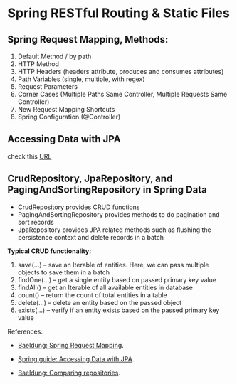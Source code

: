 # Spring RESTful Routing & Static Files

## Spring Request Mapping, Methods:

1. Default Method / by path
2. HTTP Method
3. HTTP Headers (headers attribute, produces and consumes attributes)
4. Path Variables (single, multiple, with regex)
5. Request Parameters
6. Corner Cases (Multiple Paths Same Controller, Multiple Requests Same Controller)
7. New Request Mapping Shortcuts
8. Spring Configuration (@Controller)

## Accessing Data with JPA

check this [URL](class-11.md)

## CrudRepository, JpaRepository, and PagingAndSortingRepository in Spring Data

* CrudRepository provides CRUD functions
* PagingAndSortingRepository provides methods to do pagination and sort records
* JpaRepository provides JPA related methods such as flushing the persistence context and delete records in a batch

**Typical CRUD functionality:**

1. save(…) – save an Iterable of entities. Here, we can pass multiple objects to save them in a batch
2. findOne(…) – get a single entity based on passed primary key value
3. findAll() – get an Iterable of all available entities in database
4. count() – return the count of total entities in a table
5. delete(…) – delete an entity based on the passed object
6. exists(…) – verify if an entity exists based on the passed primary key value

References:

* [Baeldung: Spring Request Mapping](https://www.baeldung.com/spring-requestmapping).

* [Spring guide: Accessing Data with JPA](https://spring.io/guides/gs/accessing-data-jpa/).

* [Baeldung: Comparing repositories](https://www.baeldung.com/spring-data-repositories).